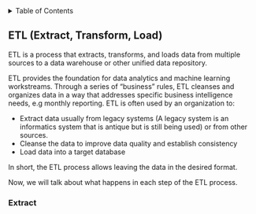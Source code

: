 <!-- TABLE OF CONTENTS -->
<details>
  <summary>Table of Contents</summary>
  <ol>
    <li>
      <a href="#ETL">ETL</a>
      <ul>
        <li><a href="##Extract">Extract</a></li>
      </ul>
    <li><a href="#usage">Usage</a></li>
    <li><a href="#roadmap">Roadmap</a></li>
    <li><a href="#contributing">Contributing</a></li>
    <li><a href="#license">License</a></li>
    <li><a href="#contact">Contact</a></li>
    <li><a href="#acknowledgments">Acknowledgments</a></li>
  </ol>
</details>





## ETL (Extract, Transform, Load)

ETL is a process that extracts, transforms, and loads data from multiple sources to a data warehouse or other unified data repository. 

ETL provides the foundation for data analytics and machine learning workstreams. Through a series of “business” rules, ETL cleanses and organizes data in a way that addresses specific business intelligence needs,  e.g monthly reporting. ETL is often used by an organization to:

- Extract data usually from legacy systems (A legacy system is an informatics system that is antique but is still being used) or from other sources.
- Cleanse the data to improve data quality and establish consistency
- Load data into a target database

In short, the ETL process allows leaving the data in the desired format.

Now, we will talk about what happens in each step of the ETL process.

### Extract

